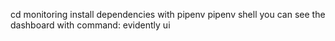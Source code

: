 cd monitoring
install dependencies with pipenv
pipenv shell
you can see the dashboard with command: evidently ui
